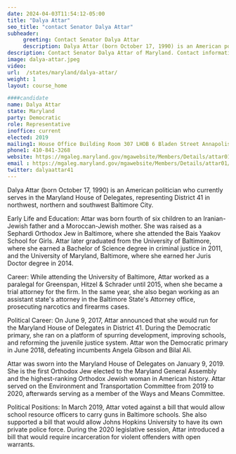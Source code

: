 ```yaml
---
date: 2024-04-03T11:54:12-05:00
title: "Dalya Attar"
seo_title: "contact Senator Dalya Attar"
subheader:
     greeting: Contact Senator Dalya Attar
     description: Dalya Attar (born October 17, 1990) is an American politician who currently serves in the Maryland House of Delegates, representing District 41 in northwest, northern and southwest Baltimore City.
description: Contact Senator Dalya Attar of Maryland. Contact information for Dalya Attar includes email address, phone number, and mailing address.
image: dalya-attar.jpeg
video:
url:  /states/maryland/dalya-attar/
weight: 1
layout: course_home

####candidate
name: Dalya Attar
state: Maryland
party: Democratic
role: Representative
inoffice: current
elected: 2019
mailing1: House Office Building Room 307 LHOB 6 Bladen Street Annapolis, MD 21401
phone1: 410-841-3268
website: https://mgaleg.maryland.gov/mgawebsite/Members/Details/attar01/
email : https://mgaleg.maryland.gov/mgawebsite/Members/Details/attar01/
twitter: dalyaattar41
---
```


Dalya Attar (born October 17, 1990) is an American politician who currently serves in the Maryland House of Delegates, representing District 41 in northwest, northern and southwest Baltimore City.

Early Life and Education:
Attar was born fourth of six children to an Iranian-Jewish father and a Moroccan-Jewish mother. She was raised as a Sephardi Orthodox Jew in Baltimore, where she attended the Bais Yaakov School for Girls. Attar later graduated from the University of Baltimore, where she earned a Bachelor of Science degree in criminal justice in 2011, and the University of Maryland, Baltimore, where she earned her Juris Doctor degree in 2014.

Career:
While attending the University of Baltimore, Attar worked as a paralegal for Greenspan, Hitzel & Schrader until 2015, when she became a trial attorney for the firm. In the same year, she also began working as an assistant state's attorney in the Baltimore State's Attorney office, prosecuting narcotics and firearms cases.

Political Career:
On June 9, 2017, Attar announced that she would run for the Maryland House of Delegates in District 41. During the Democratic primary, she ran on a platform of spurring development, improving schools, and reforming the juvenile justice system. Attar won the Democratic primary in June 2018, defeating incumbents Angela Gibson and Bilal Ali.

Attar was sworn into the Maryland House of Delegates on January 9, 2019. She is the first Orthodox Jew elected to the Maryland General Assembly and the highest-ranking Orthodox Jewish woman in American history. Attar served on the Environment and Transportation Committee from 2019 to 2020, afterwards serving as a member of the Ways and Means Committee.

Political Positions:
In March 2019, Attar voted against a bill that would allow school resource officers to carry guns in Baltimore schools. She also supported a bill that would allow Johns Hopkins University to have its own private police force. During the 2020 legislative session, Attar introduced a bill that would require incarceration for violent offenders with open warrants.
